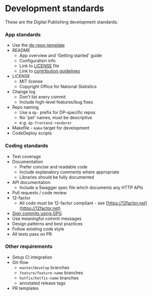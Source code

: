 Development standards
=====================

These are the Digital Publishing development standards.

### App standards

* Use the [dp-repo-template](https://github.com/ONSdigital/dp-repo-template)
* README
  * App overview and 'Getting started' guide
  * Configuration info
  * Link to [LICENSE](LICENSE.md) file
  * Link to [contribution guidelines](CONTRIBUTING.md)
* LICENSE
  * MIT license
  * Copyright Office for National Statistics
* Change log
  * Don't list every commit
  * Include high-level features/bug fixes
* Repo naming
  * Use a `dp-` prefix for DP-specific repos
  * No 'pet' names, must be descriptive
  * e.g. `dp-frontend-renderer`
* Makefile - `make` target for development
* CodeDeploy scripts

### Coding standards

* Test coverage
* Documentation
  * Prefer concise and readable code
  * Include explanatory comments where appropriate
  * Libraries should be fully documented
* API documentation
  * Include a Swagger spec file which documents any HTTP APIs
* Pull requests / code review
* 12-factor
  * All code must be 12-factor compliant - see [https://12factor.net](https://12factor.net)
* [Sign commits using GPG](GPG.md)
* Use meaningful commit messages
* Design patterns and best practices
* Follow existing code style
* All tests pass on PR

### Other requirements

* Setup CI integration
* Git-flow
  * `master`/`develop` branches
  * `feature/feature-name` branches
  * `hotfix/hotfix-name` branches
  * annotated release tags
* PR templates

